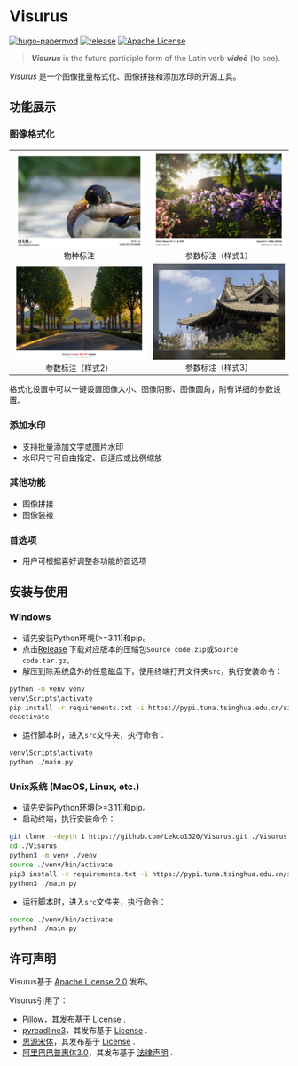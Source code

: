 # Visurus

[![hugo-papermod](https://img.shields.io/badge/Visurus-@Lekco-red)](https://github.com/Lekco1320/Visurus)
[![release](https://img.shields.io/github/v/release/Lekco1320/Visurus)](https://github.com/Lekco1320/Visurus/releases)
[![Apache License](https://img.shields.io/npm/l/echarts?color=green)](LICENSE)

> ***Visurus*** is the future participle form of the Latin verb ***videō*** (to see).

*Visurus* 是一个图像批量格式化、图像拼接和添加水印的开源工具。

## 功能展示
### 图像格式化
|||
|:-:|:-:|
|![](samples/species_label.jpg)物种标注|![](samples/photo_params_s.jpg)参数标注（样式1）|
|![](samples/photo_params_c.jpg)参数标注（样式2）|![](samples/photo_params_b.jpg)参数标注（样式3）|

格式化设置中可以一键设置图像大小、图像阴影、图像圆角，附有详细的参数设置。

### 添加水印
* 支持批量添加文字或图片水印
* 水印尺寸可自由指定、自适应或比例缩放

### 其他功能
* 图像拼接
* 图像装裱

### 首选项
* 用户可根据喜好调整各功能的首选项

## 安装与使用
### Windows
* 请先安装Python环境(>=3.11)和pip。
* 点击[Release](https://github.com/Lekco1320/Visurus/releases)
下载对应版本的压缩包`Source code.zip`或`Source code.tar.gz`。
* 解压到除系统盘外的任意磁盘下，使用终端打开文件夹`src`，执行安装命令：
``` bash
python -m venv venv
venv\Scripts\activate
pip install -r requirements.txt -i https://pypi.tuna.tsinghua.edu.cn/simple
deactivate
```

* 运行脚本时，进入`src`文件夹，执行命令：
``` bash
venv\Scripts\activate
python ./main.py
```

### Unix系统 (MacOS, Linux, etc.)
* 请先安装Python环境(>=3.11)和pip。
* 启动终端，执行安装命令：
``` bash
git clone --depth 1 https://github.com/Lekco1320/Visurus.git ./Visurus
cd ./Visurus
python3 -m venv ./venv
source ./venv/bin/activate
pip3 install -r requirements.txt -i https://pypi.tuna.tsinghua.edu.cn/simple
python3 ./main.py
```

* 运行脚本时，进入`src`文件夹，执行命令：
``` bash
source ./venv/bin/activate
python3 ./main.py
```

## 许可声明
Visurus基于 [Apache License 2.0](LICENSE) 发布。

Visurus引用了：
* [Pillow](https://python-pillow.org/)，其发布基于
[License](https://github.com/python-pillow/Pillow/blob/main/LICENSE) .
* [pyreadline3](https://github.com/pyreadline3/pyreadline3)，其发布基于
[License](https://github.com/pyreadline3/pyreadline3/blob/master/LICENSE.md) .
* [思源宋体](https://source.typekit.com/source-han-serif/)，其发布基于
[License](https://github.com/adobe-fonts/source-han-serif/blob/release/LICENSE.txt) .
* [阿里巴巴普惠体3.0](https://www.alibabafonts.com/#/font)，其发布基于
[法律声明](https://www.yuque.com/yiguang-wkqc2/puhuiti/nus9wiinq4aeiegy) .
